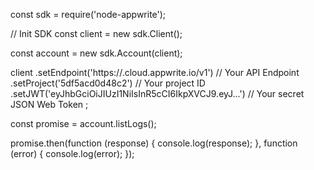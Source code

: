 const sdk = require('node-appwrite');

// Init SDK
const client = new sdk.Client();

const account = new sdk.Account(client);

client
    .setEndpoint('https://<REGION>.cloud.appwrite.io/v1') // Your API Endpoint
    .setProject('5df5acd0d48c2') // Your project ID
    .setJWT('eyJhbGciOiJIUzI1NiIsInR5cCI6IkpXVCJ9.eyJ...') // Your secret JSON Web Token
;

const promise = account.listLogs();

promise.then(function (response) {
    console.log(response);
}, function (error) {
    console.log(error);
});